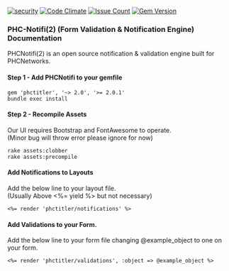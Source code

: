 [![security](https://hakiri.io/github/PHCNetworks/phc-notifi/master.svg)](https://hakiri.io/github/PHCNetworks/phc-notifi/master)
[![Code Climate](https://codeclimate.com/github/PHCNetworks/phc-notifi/badges/gpa.svg)](https://codeclimate.com/github/PHCNetworks/phc-notifi)
[![Issue Count](https://codeclimate.com/github/PHCNetworks/phc-notifi/badges/issue_count.svg)](https://codeclimate.com/github/PHCNetworks/phc-notifi)
[![Gem Version](https://badge.fury.io/rb/phctitler.svg)](https://badge.fury.io/rb/phctitler)
  
### PHC-Notifi(2) (Form Validation & Notification Engine) Documentation
PHCNotifi(2) is an open source notification & validation engine built for PHCNetworks.  
  
#### Step 1 - Add PHCNotifi to your gemfile  
  
	gem 'phctitler', '~> 2.0', '>= 2.0.1'
	bundle exec install  
 
#### Step 2 - Recompile Assets  
Our UI requires Bootstrap and FontAwesome to operate.  
(Minor bug will throw error please ignore for now)  
  
	rake assets:clobber
	rake assets:precompile  
  
#### Add Notifications to Layouts
Add the below line to your layout file.  
(Usually Above <%= yield %> but not necessary)
  
	<%= render 'phctitler/notifications' %>
  
#### Add Validations to your Form.
Add the below line to your form file changing @example_object to one on your form.  

	<%= render 'phctitler/validations', :object => @example_object %>
